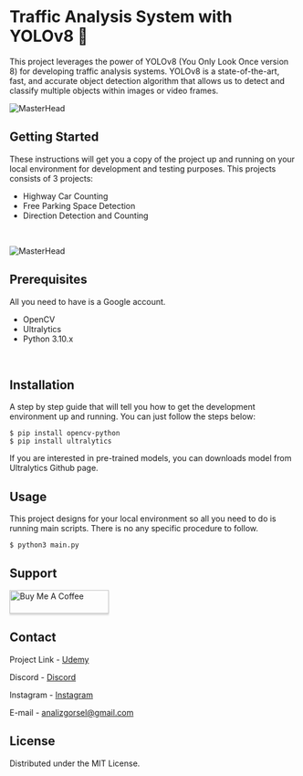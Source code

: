 # Traffic Analysis System with YOLOv8 🚀

This project leverages the power of YOLOv8 (You Only Look Once version 8) for developing traffic analysis systems. YOLOv8 is a state-of-the-art, fast, and accurate object detection algorithm that allows us to detect and classify multiple objects within images or video frames.

![MasterHead](https://deci.ai/wp-content/uploads/2023/08/deci-yolo-nas-sam-5.gif)



## Getting Started

These instructions will get you a copy of the project up and running on your local environment for development and testing purposes. This projects consists of 3 projects:

* Highway Car Counting
* Free Parking Space Detection
* Direction Detection and Counting


<br/>

![MasterHead](https://learnopencv.com/wp-content/uploads/2024/01/car_rectline_ct.gif)
  <br/>


## Prerequisites

All you need to have is a Google account.

* OpenCV
* Ultralytics
* Python 3.10.x

<br/>

## Installation

A step by step guide that will tell you how to get the development environment up and running. You can just follow the steps below: 

```
$ pip install opencv-python
$ pip install ultralytics
```
If you are interested in pre-trained models, you can downloads model from Ultralytics Github page.

## Usage

This project designs for your local environment so all you need to do is running main scripts.
There is no any specific procedure to follow.

```
$ python3 main.py
```

## Support

<a href="https://www.buymeacoffee.com/gorselanaliz" target="_blank"><img src="https://www.buymeacoffee.com/assets/img/custom_images/purple_img.png" alt="Buy Me A Coffee" style="height: 41px !important;width: 174px !important;box-shadow: 0px 3px 2px 0px rgba(190, 190, 190, 0.5) !important;-webkit-box-shadow: 0px 3px 2px 0px rgba(190, 190, 190, 0.5) !important;" ></a>


<!-- CONTACT -->
## Contact

Project Link - [Udemy](https://www.udemy.com/course/yolov8-bilgisayarl-goru-ile-trafik-analizi-3-ozgun-proje)

Discord - [Discord](https://discord.gg/AEvZdFs5rF)

Instagram - [Instagram](https://www.instagram.com/gorselanaliz_/)


E-mail -  analizgorsel@gmail.com

<!-- LICENSE -->
## License
Distributed under the MIT License.

